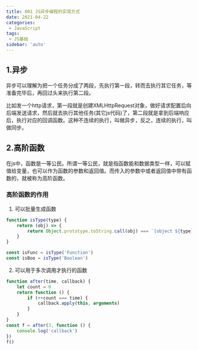 ```yaml
---
title: 001 JS异步编程的实现方式
date: 2021-04-22
categories: 
 - JavaScript
tags:
 - JS基础
sidebar: 'auto'
---
```


## 1.异步
异步可以理解为把一个任务分成了两段，先执行第一段，转而去执行其它任务，等准备完毕后，再回过头来执行第二段。

比如发一个http请求，第一段就是创建XMLHttpRequest对象，做好请求配置后向后端发送请求，然后就去执行其他任务(其它js代码)了，第二段就是拿到后端响应后，执行对应的回调函数。这种不连续的执行，叫做异步，反之，连续的执行，叫做同步。

## 2.高阶函数
在js中，函数是一等公民。所谓一等公民，就是指函数能和数据类型一样，可以赋值给变量，也可以作为函数的参数和返回值。而传入的参数中或者返回值中带有函数的，就被称为高阶函数。
### 高阶函数的作用
1. 可以批量生成函数
```js
function isType(type) {
    return (obj) => {
        return Object.prototype.toString.call(obj) === `[object ${type}]`
    }
}

const isFunc = isType('Function')
const isBoo = isType('Boolean')
```
2. 可以用于多次调用才执行的函数
```js
function after(time, callback) {
    let count = 0
    return function () {
        if (++count === time) {
            callback.apply(this, arguments)
        }
    }
}
const f = after(3, function () {
    console.log('callback')
})
f()
```

